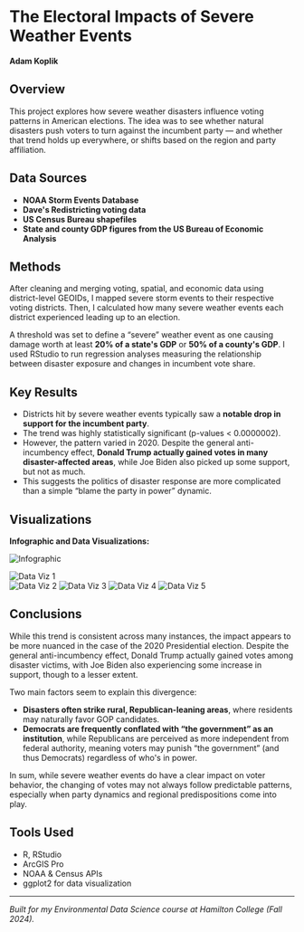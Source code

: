 # The Electoral Impacts of Severe Weather Events  
**Adam Koplik**

## Overview  
This project explores how severe weather disasters influence voting patterns in American elections. The idea was to see whether natural disasters push voters to turn against the incumbent party — and whether that trend holds up everywhere, or shifts based on the region and party affiliation.

## Data Sources  
- **NOAA Storm Events Database**  
- **Dave's Redistricting voting data**  
- **US Census Bureau shapefiles**  
- **State and county GDP figures from the US Bureau of Economic Analysis**

## Methods  
After cleaning and merging voting, spatial, and economic data using district-level GEOIDs, I mapped severe storm events to their respective voting districts. Then, I calculated how many severe weather events each district experienced leading up to an election.

A threshold was set to define a “severe” weather event as one causing damage worth at least **20% of a state's GDP** or **50% of a county's GDP**. I used RStudio to run regression analyses measuring the relationship between disaster exposure and changes in incumbent vote share.

## Key Results  
- Districts hit by severe weather events typically saw a **notable drop in support for the incumbent party**.
- The trend was highly statistically significant (p-values < 0.0000002).
- However, the pattern varied in 2020. Despite the general anti-incumbency effect, **Donald Trump actually gained votes in many disaster-affected areas**, while Joe Biden also picked up some support, but not as much.
- This suggests the politics of disaster response are more complicated than a simple “blame the party in power” dynamic.

## Visualizations  
**Infographic and Data Visualizations:**  

![Infographic](images/infographic.jpg)

![Data Viz 1](images/viz1.png)  
![Data Viz 2](images/viz2.png)
![Data Viz 3](images/viz3.png)
![Data Viz 4](images/viz4.png)
![Data Viz 5](images/viz5.png)

## Conclusions  
While this trend is consistent across many instances, the impact appears to be more nuanced in the case of the 2020 Presidential election. Despite the general anti-incumbency effect, Donald Trump actually gained votes among disaster victims, with Joe Biden also experiencing some increase in support, though to a lesser extent.

Two main factors seem to explain this divergence:
- **Disasters often strike rural, Republican-leaning areas**, where residents may naturally favor GOP candidates.
- **Democrats are frequently conflated with “the government” as an institution**, while Republicans are perceived as more independent from federal authority, meaning voters may punish “the government” (and thus Democrats) regardless of who's in power.

In sum, while severe weather events do have a clear impact on voter behavior, the changing of votes may not always follow predictable patterns, especially when party dynamics and regional predispositions come into play.

## Tools Used  
- R, RStudio
- ArcGIS Pro  
- NOAA & Census APIs  
- ggplot2 for data visualization  

---

*Built for my Environmental Data Science course at Hamilton College (Fall 2024).*
